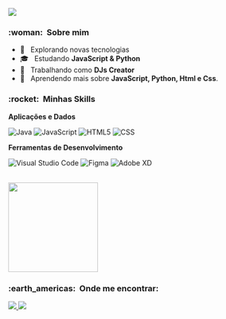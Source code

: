 
![](https://komarev.com/ghpvc/?username=YTJoseGames&color=006bed)

<h3> :woman: &nbsp;Sobre mim </h3>

- 🤔 &nbsp; Explorando novas tecnologias
- 🎓 &nbsp; Estudando **JavaScript & Python**
- 💼 &nbsp; Trabalhando como **DJs Creator**
- 🌱 &nbsp; Aprendendo mais sobre **JavaScript, Python, Html e Css**.

<h3> :rocket: &nbsp;Minhas Skills </h3>

**Aplicações e Dados**

  ![Java](https://img.shields.io/badge/-Java-333333?style=flat&logo=Java&logoColor=007396)
  ![JavaScript](https://img.shields.io/badge/-JavaScript-333333?style=flat&logo=javascript)
  ![HTML5](https://img.shields.io/badge/-HTML5-333333?style=flat&logo=HTML5)
  ![CSS](https://img.shields.io/badge/-CSS-333333?style=flat&logo=CSS3&logoColor=1572B6)

**Ferramentas de Desenvolvimento**

  ![Visual Studio Code](https://img.shields.io/badge/-Visual%20Studio%20Code-333333?style=flat&logo=visual-studio-code&logoColor=007ACC)
  ![Figma](https://img.shields.io/badge/-Figma-333333?style=flat&logo=figma&logoColor=007ACC)
  ![Adobe XD](https://img.shields.io/badge/-Adobe%20XD-333333?style=flat&logo=adobe-xd&logoColor=007ACC)

<br/>

<a href="https://github.com/YTJoseGames">
  <img height="180em" src="https://github-readme-stats.vercel.app/api?username=YTJoseGames&theme=dracula&show_icons=true" />
</a>

<br/>

<h3> :earth_americas: &nbsp;Onde me encontrar: </h3> 

<p align="left">
  <a href="https://www.instagram.com/iuricode/" alt="Instagram">
    <img src="https://img.shields.io/badge/-Instagram-6610F2?style=for-the-badge&logo=Instagram&logoColor=FFFFFF&link=https://www.instagram.com/ytjosegamesoficial"/>
  </a>
  
  <a href="https://discord.gg/QevDJqCzaY" alt="Discord (Em Breve)">
    <img src="https://img.shields.io/badge/-Discord-6610F2?style=for-the-badge&logo=Discord&logoColor=FFFFFF&link=https://discord.gg"/>
  </a>
</p>
